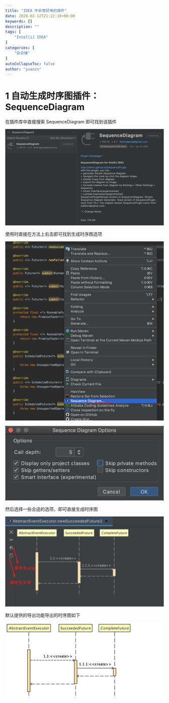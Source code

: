 ```yaml
---
title: "IDEA 中非常好用的插件"
date: 2020-02-12T21:22:10+08:00
keywords: []
description: ""
tags: [
    "IntelliJ IDEA"
]
categories: [
    "杂货铺"
]
autoCollapseToc: false
author: "yuanzx"
---
```


# 1 自动生成时序图插件：SequenceDiagram 

在插件库中直接搜索 SequenceDiagram 即可找到该插件

![](/hub/2020/February/2.png)

使用时直接在方法上右击即可找到生成时序图选项

![](/hub/2020/February/3.png)

![](/hub/2020/February/4.png)

然后选择一些合适的选项，即可直接生成时序图

![](/hub/2020/February/5.png)

默认提供的导出功能导出的时序图如下

![](/hub/2020/February/6.png)